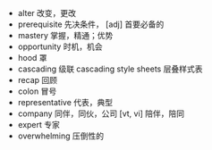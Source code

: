 - alter 改变，更改
- prerequisite 先决条件， [adj] 首要必备的
- mastery 掌握，精通；优势
- opportunity 时机，机会
- hood  罩
- cascading  级联  cascading style sheets 层叠样式表
- recap  回顾
- colon  冒号
- representative  代表，典型
- company   同伴，同伙，公司  [vt, vi] 陪伴，陪同
- expert  专家
- overwhelming   压倒性的